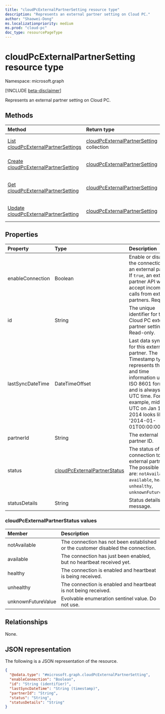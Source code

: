 ```yaml
---
title: "cloudPcExternalPartnerSetting resource type"
description: "Represents an external partner setting on Cloud PC."
author: "Shaowei-Dong"
ms.localizationpriority: medium
ms.prod: "cloud-pc"
doc_type: resourcePageType
---
```


# cloudPcExternalPartnerSetting resource type

Namespace: microsoft.graph

[!INCLUDE [beta-disclaimer](../../includes/beta-disclaimer.md)]

Represents an external partner setting on Cloud PC.

## Methods
|Method|Return type|Description|
|:---|:---|:---|
|[List cloudPcExternalPartnerSettings](../api/virtualendpoint-list-externalpartnersettings.md)|[cloudPcExternalPartnerSetting](../resources/cloudpcexternalpartnersetting.md) collection|Get a list of the [cloudPcExternalPartnerSetting](../resources/cloudpcexternalpartnersetting.md) objects and their properties.|
|[Create cloudPcExternalPartnerSetting](../api/virtualendpoint-post-externalpartnersettings.md)|[cloudPcExternalPartnerSetting](../resources/cloudpcexternalpartnersetting.md)|Create a new [cloudPcExternalPartnerSetting](../resources/cloudpcexternalpartnersetting.md) object.|
|[Get cloudPcExternalPartnerSetting](../api/cloudpcexternalpartnersetting-get.md)|[cloudPcExternalPartnerSetting](../resources/cloudpcexternalpartnersetting.md)|Read the properties and relationships of a [cloudPcExternalPartnerSetting](../resources/cloudpcexternalpartnersetting.md) object.|
|[Update cloudPcExternalPartnerSetting](../api/cloudpcexternalpartnersetting-update.md)|[cloudPcExternalPartnerSetting](../resources/cloudpcexternalpartnersetting.md)|Update the properties of a [cloudPcExternalPartnerSetting](../resources/cloudpcexternalpartnersetting.md) object.|

## Properties
|Property|Type|Description|
|:---|:---|:---|
|enableConnection|Boolean|Enable or disable the connection to an external partner. If `true`, an external partner API will accept incoming calls from external partners. Required.|
|id|String|The unique identifier for the Cloud PC external partner setting. Read-only.|
|lastSyncDateTime|DateTimeOffset|Last data sync time for this external partner. The Timestamp type represents the date and time information using ISO 8601 format and is always in UTC time. For example, midnight UTC on Jan 1, 2014 looks like this: '2014-01-01T00:00:00Z'.|
|partnerId|String|The external partner ID.|
|status|[cloudPcExternalPartnerStatus](#cloudpcexternalpartnerstatus-values)|The status of the connection to the external partner. The possible values are: `notAvailable`, `available`, `healthy`, `unhealthy`, `unknownFutureValue`.|
|statusDetails|String|Status details message.|

### cloudPcExternalPartnerStatus values 
|Member|Description|
|:---|:---|
|notAvailable|The connection has not been established or the customer disabled the connection.|
|available|The connection has just been enabled, but no heartbeat received yet.|
|healthy|The connection is enabled and heartbeat is being received.|
|unhealthy|The connection is enabled and heartbeat is not being received.|
|unknownFutureValue|Evolvable enumeration sentinel value. Do not use.|

## Relationships
None.

## JSON representation
The following is a JSON representation of the resource.
<!-- {
  "blockType": "resource",
  "keyProperty": "id",
  "@odata.type": "microsoft.graph.cloudPcExternalPartnerSetting",
  "baseType": "microsoft.graph.entity",
  "openType": false
}
-->
``` json
{
  "@odata.type": "#microsoft.graph.cloudPcExternalPartnerSetting",
  "enableConnection": "Boolean",  
  "id": "String (identifier)",
  "lastSyncDateTime": "String (timestamp)",
  "partnerId": "String",
  "status": "String",
  "statusDetails": "String"
}
```
